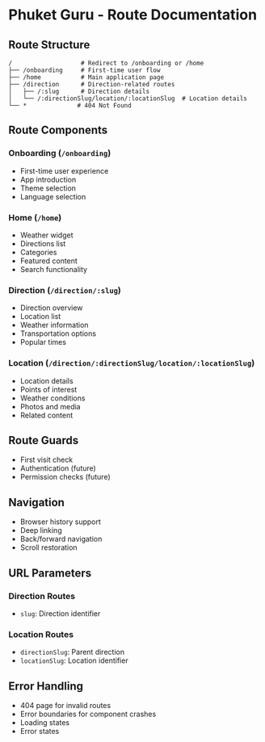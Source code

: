 # Phuket Guru - Route Documentation

## Route Structure

```
/                   # Redirect to /onboarding or /home
├── /onboarding     # First-time user flow
├── /home           # Main application page
├── /direction      # Direction-related routes
│   ├── /:slug      # Direction details
│   └── /:directionSlug/location/:locationSlug  # Location details
└── *              # 404 Not Found
```

## Route Components

### Onboarding (`/onboarding`)
- First-time user experience
- App introduction
- Theme selection
- Language selection

### Home (`/home`)
- Weather widget
- Directions list
- Categories
- Featured content
- Search functionality

### Direction (`/direction/:slug`)
- Direction overview
- Location list
- Weather information
- Transportation options
- Popular times

### Location (`/direction/:directionSlug/location/:locationSlug`)
- Location details
- Points of interest
- Weather conditions
- Photos and media
- Related content

## Route Guards

- First visit check
- Authentication (future)
- Permission checks (future)

## Navigation

- Browser history support
- Deep linking
- Back/forward navigation
- Scroll restoration

## URL Parameters

### Direction Routes
- `slug`: Direction identifier

### Location Routes
- `directionSlug`: Parent direction
- `locationSlug`: Location identifier

## Error Handling

- 404 page for invalid routes
- Error boundaries for component crashes
- Loading states
- Error states
